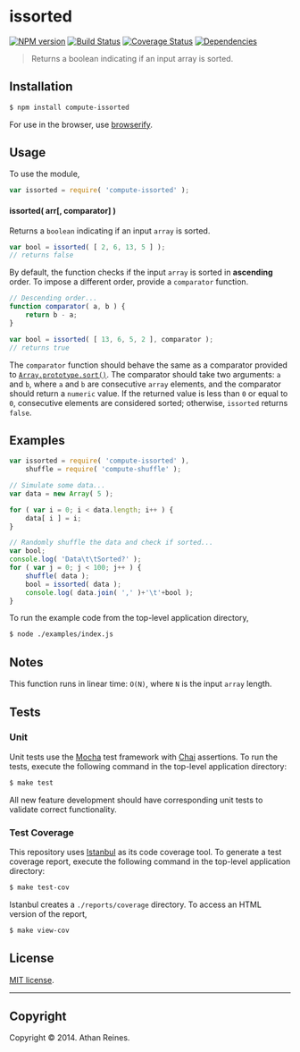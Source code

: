 issorted
===
[![NPM version][npm-image]][npm-url] [![Build Status][travis-image]][travis-url] [![Coverage Status][coveralls-image]][coveralls-url] [![Dependencies][dependencies-image]][dependencies-url]

> Returns a boolean indicating if an input array is sorted.


## Installation

``` bash
$ npm install compute-issorted
```

For use in the browser, use [browserify](https://github.com/substack/node-browserify).


## Usage

To use the module,

``` javascript
var issorted = require( 'compute-issorted' );
```

#### issorted( arr[, comparator] )

Returns a `boolean` indicating if an input `array` is sorted.

``` javascript
var bool = issorted( [ 2, 6, 13, 5 ] );
// returns false
```

By default, the function checks if the input `array` is sorted in __ascending__ order. To impose a different order, provide a `comparator` function.

``` javascript
// Descending order...
function comparator( a, b ) {
	return b - a;
}

var bool = issorted( [ 13, 6, 5, 2 ], comparator );
// returns true
```

The `comparator` function should behave the same as a comparator provided to [`Array.prototype.sort()`](https://developer.mozilla.org/en-US/docs/Web/JavaScript/Reference/Global_Objects/Array/sort). The comparator should take two arguments: `a` and `b`, where `a` and `b` are consecutive `array` elements, and the comparator should return a `numeric` value. If the returned value is less than `0` or equal to `0`, consecutive elements are considered sorted; otherwise, `issorted` returns `false`. 


## Examples

``` javascript
var issorted = require( 'compute-issorted' ),
	shuffle = require( 'compute-shuffle' );

// Simulate some data...
var data = new Array( 5 );

for ( var i = 0; i < data.length; i++ ) {
	data[ i ] = i;
}

// Randomly shuffle the data and check if sorted...
var bool;
console.log( 'Data\t\tSorted?' );
for ( var j = 0; j < 100; j++ ) {
	shuffle( data );
	bool = issorted( data );
	console.log( data.join( ',' )+'\t'+bool );
}
```

To run the example code from the top-level application directory,

``` bash
$ node ./examples/index.js
```


## Notes

This function runs in linear time: `O(N)`, where `N` is the input `array` length.


## Tests

### Unit

Unit tests use the [Mocha](http://visionmedia.github.io/mocha) test framework with [Chai](http://chaijs.com) assertions. To run the tests, execute the following command in the top-level application directory:

``` bash
$ make test
```

All new feature development should have corresponding unit tests to validate correct functionality.


### Test Coverage

This repository uses [Istanbul](https://github.com/gotwarlost/istanbul) as its code coverage tool. To generate a test coverage report, execute the following command in the top-level application directory:

``` bash
$ make test-cov
```

Istanbul creates a `./reports/coverage` directory. To access an HTML version of the report,

``` bash
$ make view-cov
```


## License

[MIT license](http://opensource.org/licenses/MIT). 


---
## Copyright

Copyright &copy; 2014. Athan Reines.


[npm-image]: http://img.shields.io/npm/v/compute-issorted.svg
[npm-url]: https://npmjs.org/package/compute-issorted

[travis-image]: http://img.shields.io/travis/compute-io/issorted/master.svg
[travis-url]: https://travis-ci.org/compute-io/issorted

[coveralls-image]: https://img.shields.io/coveralls/compute-io/issorted/master.svg
[coveralls-url]: https://coveralls.io/r/compute-io/issorted?branch=master

[dependencies-image]: http://img.shields.io/david/compute-io/issorted.svg
[dependencies-url]: https://david-dm.org/compute-io/issorted

[dev-dependencies-image]: http://img.shields.io/david/dev/compute-io/issorted.svg
[dev-dependencies-url]: https://david-dm.org/dev/compute-io/issorted

[github-issues-image]: http://img.shields.io/github/issues/compute-io/issorted.svg
[github-issues-url]: https://github.com/compute-io/issorted/issues

